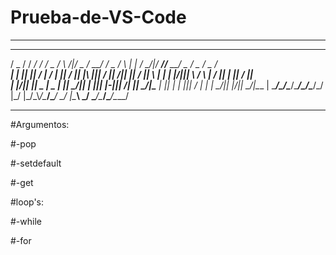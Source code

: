 # Prueba-de-VS-Code
-----------------------------------------------------------------------------------------------------------------------------------

 ____  _  ____  ____  _  ____  _      ____  ____  _  ____  ____      _      _      _____ _____  ____  ____  ____  ____ 
/  _ \/ \/   _\/   _\/ \/  _ \/ \  /|/  _ \/  __\/ \/  _ \/ ___\   _| |_   / \__/|/  __//__ __\/  _ \/  _ \/  _ \/ ___\
| | \|| ||  /  |  /  | || / \|| |\ ||| / \||  \/|| || / \||    \  |_   _|  | |\/|||  \    / \  | / \|| | \|| / \||    \
| |_/|| ||  \_ |  \_ | || \_/|| | \||| |-|||    /| || \_/|\___ |    |_|    | |  |||  /_   | |  | \_/|| |_/|| \_/|\___ |
\____/\_/\____/\____/\_/\____/\_/  \|\_/ \|\_/\_\\_/\____/\____/           \_/  \|\____\  \_/  \____/\____/\____/\____/
                                                                                                                       

-------------------------------------------------------------------------------------------------------------------------------------
#Argumentos:

#-pop

#-setdefault

#-get

#loop's:

#-while

#-for
